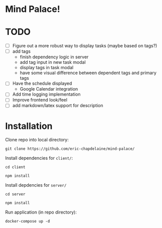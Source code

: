 # Mind Palace!

# TODO

- [ ] Figure out a more robust way to display tasks (maybe based on tags?)
- [ ] add tags
  * finish dependency logic in server
  * add tag input in new task modal
  * display tags in task modal
  * have some visual difference between dependent tags and primary tags
- [ ] Have the schedule displayed
  * Google Calendar integration
- [ ] Add time logging implementation
- [ ] Improve frontend look/feel
- [ ] add markdown/latex support for description

# Installation

Clone repo into local directory:

`git clone https://github.com/eric-chapdelaine/mind-palace/`

Install dependencies for `client/`:

`cd client`

`npm install`

Install depdencies for `server/`

`cd server`

`npm install`

Run application (in repo directory):

`docker-compose up -d`
